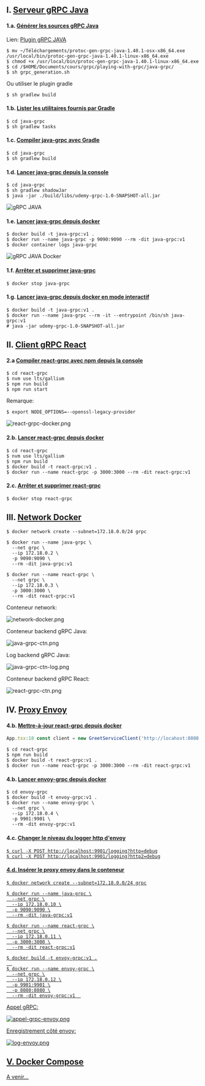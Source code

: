 ## I. <u>Serveur gRPC Java</u>

#### 1.a. <u>Générer les sources gRPC Java</u>

Lien: [Plugin gRPC JAVA](https://repo1.maven.org/maven2/io/grpc/protoc-gen-grpc-java/1.40.1/)

```shell
$ mv ~/Téléchargements/protoc-gen-grpc-java-1.40.1-osx-x86_64.exe /usr/local/bin/protoc-gen-grpc-java-1.40.1-linux-x86_64.exe
$ chmod +x /usr/local/bin/protoc-gen-grpc-java-1.40.1-linux-x86_64.exe
$ cd /$HOME/Documents/cours/grpc/playing-with-grpc/java-grpc/
$ sh grpc_generation.sh
```
Ou utiliser le plugin gradle

```shell
$ sh gradlew build
```

#### 1.b. <u>Lister les utilitaires fournis par Gradle</u>

```shell
$ cd java-grpc
$ sh gradlew tasks 
```
#### 1.c. <u>Compiler java-grpc avec Gradle</u>

```shell
$ cd java-grpc
$ sh gradlew build 
```

#### 1.d. <u>Lancer java-grpc depuis la console</u>

```shell
$ cd java-grpc
$ sh gradlew shadowJar
$ java -jar ./build/libs/udemy-grpc-1.0-SNAPSHOT-all.jar
```

![gRPC JAVA](images/gradle-grpc.png)

#### 1.e. <u>Lancer java-grpc depuis docker</u>

```shell
$ docker build -t java-grpc:v1 .
$ docker run --name java-grpc -p 9090:9090 --rm -dit java-grpc:v1
$ docker container logs java-grpc
```

![gRPC JAVA Docker](images/grpc-java-docker.png)

#### 1.f. <u>Arrêter et supprimer java-grpc</u>

```shell
$ docker stop java-grpc
```

#### 1.g. <u>Lancer java-grpc depuis docker en mode interactif</u>

```shell
$ docker build -t java-grpc:v1 .
$ docker run --name java-grpc --rm -it --entrypoint /bin/sh java-grpc:v1
# java -jar udemy-grpc-1.0-SNAPSHOT-all.jar
```

## II. <u>Client gRPC React</u>

#### 2.a <u>Compiler react-grpc avec npm depuis la console</u>

```shell
$ cd react-grpc
$ nvm use lts/gallium
$ npm run build
$ npm run start
```

Remarque:

```shell
$ export NODE_OPTIONS=--openssl-legacy-provider
```

![react-grpc-docker.png](images/react-grpc-docker.png)

#### 2.b. <u>Lancer react-grpc depuis docker</u>

```shell
$ cd react-grpc
$ nvm use lts/gallium
$ npm run build
$ docker build -t react-grpc:v1 .
$ docker run --name react-grpc -p 3000:3000 --rm -dit react-grpc:v1
```

#### 2.c. <u>Arrêter et supprimer react-grpc</u>

```shell
$ docker stop react-grpc
```

## III. <u>Network Docker</u>

```shell
$ docker network create --subnet=172.18.0.0/24 grpc

$ docker run --name java-grpc \
  --net grpc \
  --ip 172.18.0.2 \
  -p 9090:9090 \
  --rm -dit java-grpc:v1

$ docker run --name react-grpc \
  --net grpc \
  --ip 172.18.0.3 \
  -p 3000:3000 \
  --rm -dit react-grpc:v1
```

Conteneur network:

![network-docker.png](images%2Fnetwork-docker.png)

Conteneur backend gRPC Java:

![java-grpc-ctn.png](images%2Fjava-grpc-ctn.png)

Log backend gRPC Java:

![java-grpc-ctn-log.png](images%2Fjava-grpc-ctn-log.png)

Conteneur backend gRPC React:

![react-grpc-ctn.png](images%2Freact-grpc-ctn.png)

## IV. <u>Proxy Envoy</u>

#### 4.b. <u>Mettre-à-jour react-grpc depuis docker</u>

```typescript
App.tsx:18 const client = new GreetServiceClient('http://locahost:8080')
```

```shell
$ cd react-grpc
$ npm run build
$ docker build -t react-grpc:v1 .
$ docker run --name react-grpc -p 3000:3000 --rm -dit react-grpc:v1
```

#### 4.b. <u>Lancer envoy-grpc depuis docker</u>

```shell
$ cd envoy-grpc
$ docker build -t envoy-grpc:v1 .
$ docker run --name envoy-grpc \
  --net grpc \
  --ip 172.18.0.4 \
  -p 9901:9901 \
  --rm -dit envoy-grpc:v1
```

#### 4.c. <u>Changer le niveau du logger http d'envoy<u>

```shell
$ curl -X POST http://localhost:9901/logging?http=debug
$ curl -X POST http://localhost:9901/logging?http2=debug
```
#### 4.d. <u>Insérer le proxy envoy dans le conteneur<u>

```shell
$ docker network create --subnet=172.18.0.0/24 grpc

$ docker run --name java-grpc \
  --net grpc \
  --ip 172.18.0.10 \
  -p 9090:9090 \
  --rm -dit java-grpc:v1

$ docker run --name react-grpc \
  --net grpc \
  --ip 172.18.0.11 \
  -p 3000:3000 \
  --rm -dit react-grpc:v1

$ docker build -t envoy-grpc:v1 .
  
$ docker run --name envoy-grpc \
  --net grpc \
  --ip 172.18.0.12 \
  -p 9901:9901 \
  -p 8080:8080 \
  --rm -dit envoy-grpc:v1  
```

Appel gRPC:

![appel-grpc-envoy.png](images%2Fappel-grpc-envoy.png)

Enregistrement côté envoy:

![log-envoy.png](images%2Flog-envoy.png)

## V. <u>Docker Compose</u>

A venir...